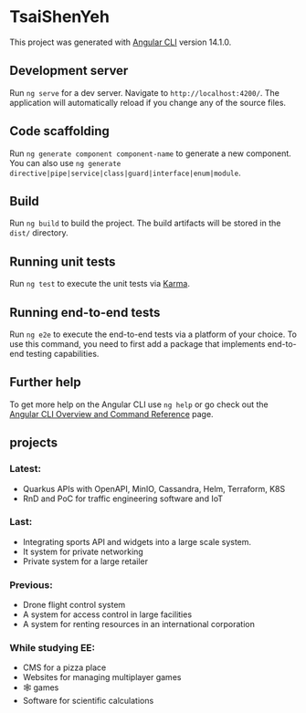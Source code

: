 # TsaiShenYeh

This project was generated with [Angular CLI](https://github.com/angular/angular-cli) version 14.1.0.

## Development server

Run `ng serve` for a dev server. Navigate to `http://localhost:4200/`. The application will automatically reload if you change any of the source files.

## Code scaffolding

Run `ng generate component component-name` to generate a new component. You can also use `ng generate directive|pipe|service|class|guard|interface|enum|module`.

## Build

Run `ng build` to build the project. The build artifacts will be stored in the `dist/` directory.

## Running unit tests

Run `ng test` to execute the unit tests via [Karma](https://karma-runner.github.io).

## Running end-to-end tests

Run `ng e2e` to execute the end-to-end tests via a platform of your choice. To use this command, you need to first add a package that implements end-to-end testing capabilities.

## Further help

To get more help on the Angular CLI use `ng help` or go check out the [Angular CLI Overview and Command Reference](https://angular.io/cli) page.

## projects
### Latest:
- Quarkus APIs with OpenAPI, MinIO, Cassandra, Helm, Terraform, K8S
- RnD and PoC for traffic engineering software and IoT
### Last:
- Integrating sports API and widgets into a large scale system.
- It system for private networking
- Private system for a large retailer
### Previous:
- Drone flight control system
- A system for access control in large facilities
- A system for renting resources in an international corporation
### While studying EE:
- CMS for a pizza place
- Websites for managing multiplayer games
- 🕸️ games
- Software for scientific calculations

